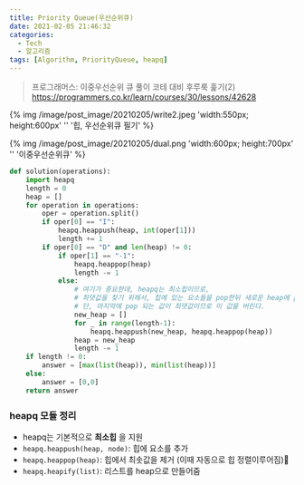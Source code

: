 ```yaml
---
title: Priority Queue(우선순위큐)
date: 2021-02-05 21:46:32
categories:
  - Tech
  - 알고리즘
tags: [Algorithm, PriorityQueue, heapq]
---
```


> 프로그래머스: 이중우선순위 큐 풀이
> 코테 대비 후루룩 훑기(2)
> https://programmers.co.kr/learn/courses/30/lessons/42628

{% img /image/post_image/20210205/write2.jpeg 'width:550px; height:600px' '' '힙, 우선순위큐 필기' %}

{% img /image/post_image/20210205/dual.png 'width:600px; height:700px' '' '이중우선순위큐' %}

```python
def solution(operations):
    import heapq
    length = 0
    heap = []
    for operation in operations:
        oper = operation.split()
        if oper[0] == "I":
            heapq.heappush(heap, int(oper[1]))
            length += 1
        if oper[0] == "D" and len(heap) != 0:
            if oper[1] == "-1":
                heapq.heappop(heap)
                length -= 1
            else:
                # 여기가 중요한데, heapq는 최소힙이므로,
                # 최댓값을 찾기 위해서, 힙에 있는 요소들을 pop한뒤 새로운 heap에 push한다.
                # 단, 마지막에 pop 되는 값이 최댓값이므로 이 값을 버린다.
                new_heap = []
                for _ in range(length-1):
                    heapq.heappush(new_heap, heapq.heappop(heap))
                heap = new_heap
                length -= 1
    if length != 0:
        answer = [max(list(heap)), min(list(heap))]
    else:
        answer = [0,0]
    return answer
```

### heapq 모듈 정리

- heapq는 기본적으로 **최소힙** 을 지원
- `heapq.heappush(heap, node)`: 힙에 요소를 추가
- `heapq.heappop(heap)`: 힙에서 최솟값을 제거 (이때 자동으로 힙 정렬이루어짐)
- `heapq.heapify(list)`: 리스트를 heap으로 만들어줌
